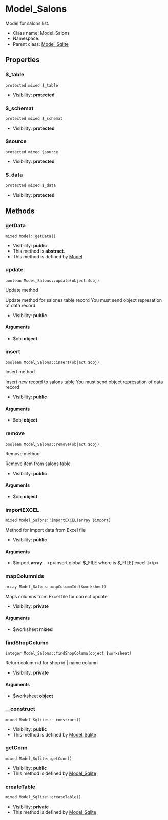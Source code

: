 Model_Salons
===============

Model for salons list.




* Class name: Model_Salons
* Namespace: 
* Parent class: [Model_Sqlite](Model_Sqlite.md)





Properties
----------


### $_table

    protected mixed $_table





* Visibility: **protected**


### $_schemat

    protected mixed $_schemat





* Visibility: **protected**


### $source

    protected mixed $source





* Visibility: **protected**


### $_data

    protected mixed $_data





* Visibility: **protected**


Methods
-------


### getData

    mixed Model::getData()





* Visibility: **public**
* This method is **abstract**.
* This method is defined by [Model](Model.md)




### update

    boolean Model_Salons::update(object $obj)

Update method

Update method for salones table record
You must send object represation of data record

* Visibility: **public**


#### Arguments
* $obj **object**



### insert

    boolean Model_Salons::insert(object $obj)

Insert method

Insert new record to salons table
You must send object represation of data record

* Visibility: **public**


#### Arguments
* $obj **object**



### remove

    boolean Model_Salons::remove(object $obj)

Remove method

Remove item from salons table

* Visibility: **public**


#### Arguments
* $obj **object**



### importEXCEL

    mixed Model_Salons::importEXCEL(array $import)

Method for import data from Excel file



* Visibility: **public**


#### Arguments
* $import **array** - &lt;p&gt;insert global $_FILE where is $_FILE[&#039;excel&#039;]&lt;/p&gt;



### mapColumnIds

    array Model_Salons::mapColumnIds($worksheet)

Maps columns from Excel file for correct update



* Visibility: **private**


#### Arguments
* $worksheet **mixed**



### findShopColumn

    integer Model_Salons::findShopColumn(object $worksheet)

Return column id for shop id | name column



* Visibility: **private**


#### Arguments
* $worksheet **object**



### __construct

    mixed Model_Sqlite::__construct()





* Visibility: **public**
* This method is defined by [Model_Sqlite](Model_Sqlite.md)




### getConn

    mixed Model_Sqlite::getConn()





* Visibility: **public**
* This method is defined by [Model_Sqlite](Model_Sqlite.md)




### createTable

    mixed Model_Sqlite::createTable()





* Visibility: **private**
* This method is defined by [Model_Sqlite](Model_Sqlite.md)



